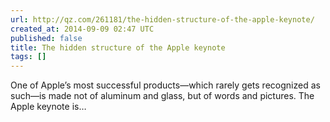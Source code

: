 ```yaml
---
url: http://qz.com/261181/the-hidden-structure-of-the-apple-keynote/
created_at: 2014-09-09 02:47 UTC
published: false
title: The hidden structure of the Apple keynote
tags: []
---
```


One of Apple’s most successful products—which rarely gets recognized as such—is made not of aluminum and glass, but of words and pictures. The Apple keynote is…
